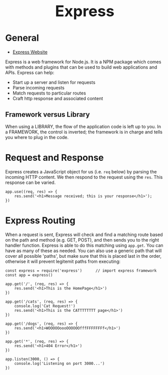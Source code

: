 <h1 style='text-align:center;font-size:3rem;'>Express</h1>

# General

* [Express Website](https://expressjs.com/)

Express is a web framework for Node.js. It is a NPM package which comes with methods and plugins that can be used to build web applications and APIs. Express can help:

- Start up a server and listen for requests
- Parse incoming requests
- Match requests to particular routes
- Craft http response and associated content

## Framework versus Library
When using a LIBRARY, the flow of the application code is left up to you. In a FRAMEWORK, the control is inverted; the framework is in charge and tells you where to plug in the code.

# Request and Response
Express creates a JavaScript object for us (i.e. ```req``` below) by parsing the incoming HTTP content. We then respond to the request using the ```res```. This response can be varied.

    app.use((req, res) => {
        res.send('<h1>Message received; this is your response</h1>');
    })

# Express Routing
When a request is sent, Express will check and find a matching route based on the path and method (e.g. GET, POST), and then sends you to the right handler function. Express is able to do this matching using ```app.get```. You can have as many of these as needed. You can also use a generic path that will cover all possible 'paths', but make sure that this is placed last in the order, otherwise it will prevent legitemit paths from executing:

    const express = require('express')      // import express framework
    const app = express()

    app.get('/', (req, res) => {
        res.send('<h1>This is the HomePage</h1>')
    })

    app.get('/cats', (req, res) => {
        console.log('Cat Request!')
        res.send('<h1>This is the CATTTTTTTT page</h1>')
    })

    app.get('/dogs', (req, res) => {
        res.send('<h1>WOOOOOoooOOOOOOfffFFFFFFFf</h1>')
    })

    app.get('*', (req, res) => {
        res.send('<h1>404 Error</h1>')
    })

    app.listen(3000, () => {
        console.log('Listening on port 3000...')
    })